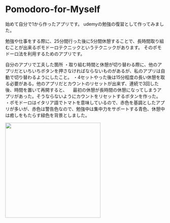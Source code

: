 # Pomodoro-for-Myself

始めて自分で1から作ったアプリです。
udemyの勉強の復習として作ってみました。

勉強や仕事をする際に、25分間行った後に5分間休憩することで、長時間取り組むことが出来るポモドーロテクニックというテクニックがあります。
そのポモドーロ法を利用するためのアプリです。

自分のアプリで工夫した箇所
・取り組む時間と休憩が切り替わる際に、他のアプリだといちいちボタンを押さなければならないものがあるが、私のアプリは自動で切り替わるようにしたこと。
・4セットやった後は15分程度の長い休憩を取る必要がある。他のアプリだとカウントのリセットが出来ず、連続で3回した後、時間を置いて再開すると、
　最初の休憩が長時間の休憩になってしまうアプリがあった。そうならないようにカウントをリセットするボタンを作った。
・ポモドーロはイタリア語でトマトを意味しているので、赤色を基調としたアプリが多いが、赤色は警告色なので、勉強中は集中力をサポートする青色、休憩中は癒しをもたらす緑色を背景としました。
 


<img src="https://user-images.githubusercontent.com/43768044/75092813-ef96b500-55be-11ea-930d-958c9bc5fc15.gif" width=300px>


                                                                                                                       
